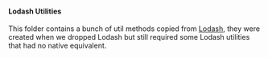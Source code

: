 #### Lodash Utilities

This folder contains a bunch of util methods copied from [Lodash](https://github.com/lodash/lodash), they were created when we dropped Lodash but still required some Lodash utilities that had no native equivalent.
